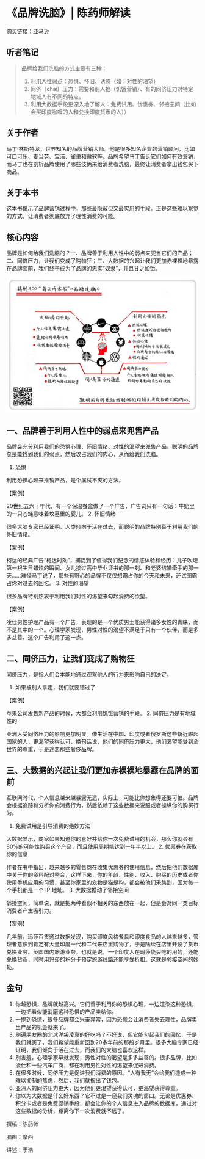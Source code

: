 《品牌洗脑》| 陈药师解读
=================================

购买链接：[亚马逊](https://www.amazon.cn/图书/dp/B01HI1US3M/ref=sr_1_1?ie=UTF8&qid=1506607049&sr=8-1&keywords=品牌洗脑)

听者笔记
------------------------------

> 品牌给我们洗脑的方式主要有三种：
>
> 1. 利用人性弱点：恐惧、怀旧、诱惑（如：对性的渴望）
> 2. 同侪（chai）压力：需要和别人抢（饥饿营销）、有的同侪压力对特定地域人有不同的特点。
> 3. 利用大数据手段更深入地了解人：免费试用、优惠券、邻接空间（比如会买印度咖喱的人和兑换印度货币的人））

关于作者
---------------------------------

马丁·林斯特龙，世界知名的品牌营销大师。他是很多知名企业的营销顾问，比如可口可乐、麦当劳、宝洁、雀巢和微软等。品牌希望马丁告诉它们如何有效营销，而马丁也在剖析品牌使用了哪些伎俩来给消费者洗脑，最终让消费者拿出钱包买下商品。

关于本书
---------------------------------

这本书揭示了品牌营销过程中，那些最隐蔽但又最实用的手段。正是这些难以察觉的方式，让消费者彻底放弃了理性消费的可能。

核心内容
---------------------------------

品牌是如何给我们洗脑的？一、品牌善于利用人性中的弱点来兜售它们的产品；二、同侪压力，让我们变成了购物狂；三、大数据的兴起让我们更加赤裸裸地暴露在品牌面前，我们终于成为了品牌的忠实“奴隶”，并且甘之如饴。
 
![](brand-washed/001.JPG)

一、品牌善于利用人性中的弱点来兜售产品
---------------------------------

品牌会充分利用我们的恐惧心理、怀旧情绪、对性的渴望来兜售产品。聪明的品牌总是能找到我们的弱点，然后攻占我们的内心，从而给我们洗脑。

1. 恐惧

利用恐惧心理来推销产品，是个屡试不爽的方法。

【案例】

20世纪五六十年代，有一个保温餐盒做了一个广告，广告词只有一句话：牛奶里的一只苍蝇意味着坟墓里的婴儿。
2. 怀旧情绪

很多大脑专家已经证明，人类倾向于活在过去，而聪明的品牌特别善于利用我们的怀旧情绪。

【案例】

柯达的经典广告“柯达时刻”，捕捉到了值得我们纪念的情感体验和经历：儿子吹熄第一根生日蜡烛的瞬间、女儿接过高中毕业证书的那一刻、和老婆结婚牵手的那一天……难怪马丁说了，那些有野心的品牌不仅仅想霸占你的今天和未来，还试图霸占你对过去的回忆。
3. 对性的渴望

很多品牌特别热衷于利用我们对性的渴望来勾起消费的欲望。

【案例】

凌仕男性护理产品有一个广告，表现的是一个优质男士能获得诸多女性的青睐，而不是其中的一个。心理学家发现，男性对性的渴望不满足于只有一个伙伴，而是多多益善。这个广告利用了这一点。

二、同侪压力，让我们变成了购物狂
---------------------------------

同侪压力，是指人们会本能地通过观察他人的行为来影响自己的决定。

1. 如果被别人拿走，我们就要错过了

【案例】

苹果公司发售新产品的时候，大都会利用饥饿营销的手段。
2. 同侪压力是有地域性的

亚洲人受同侪压力的影响更加明显。像生活在中国、印度或者俄罗斯这些新近崛起国家的人，更渴望获得认可，换句话说，他们的同侪压力更大，他们渴望能受到全世界的尊重，于是迷恋那些奢侈品牌。

三、大数据的兴起让我们更加赤裸裸地暴露在品牌的面前
---------------------------------

互联网时代，个人信息越来越暴露无遗，实际上，可能比你想象得还要可怕。品牌会根据追踪和分析你的消费行为，然后依赖于这些数据来说服或者操纵你的购买行为。

1. 免费试用是引导消费的绝妙方法

大数据显示，商家如果知道你的喜好并给你一次免费试用的机会，那么你就会有80%的可能性购买这个产品，而且使用周期能达到一年半以上。
2. 优惠券在获取你的信息

作者在书中指出，越来越多的零售商在收集优惠券的使用信息，然后把他们数据库中关于你的资料配对整合，这样下来，你的年龄、性别、收入、购买的历史或者你使用手机应用的习惯，甚至你家里的宠物是猫是狗，都会被他们采集到，因为每一个手机都是一个 IP 地址。
3. 大数据推动了邻接空间

邻接空间，简单说，就是把两种看似不相关的东西放在一起，但是会对同一类目标消费者产生吸引力。

【案例】

几年前，玛莎百货通过数据发现，购买印度风格餐具和印度食品的人越来越多，管理者意识到肯定有大量印度一代和二代来店里购物了，于是陆续在店里开设了货币兑换业务、英国国内旅游业务。也就是说，一个印度人在玛莎能买吃的用的，还能兑换货币，同时用玛莎的积分卡预定旅游线路还能享受折扣。这就是邻接空间的妙处。

金句
---------------------------------

1. 你越恐惧，品牌就越高兴。它们善于利用你的恐惧心理，一边渲染这种恐惧，一边把看似能消磨这种恐惧的产品卖给你。
2. 一提到恐慌，很多品牌都会兴奋异常，因为恐慌会让消费者失去理性，品牌卖出产品的机会就来了。
3. 刷遍朋友圈的北冰洋袋凌真的好吃吗？不好说，但它能勾起我们的回忆，于是我们就买了，我们希望能重新回到20多年前的那段岁月里。很多大脑专家已经证明，我们倾向于活在过去，而我们的大脑也喜欢这样。
4. 别害羞，心理学家早就发现，男性对性的渴望是多多益善的。很多品牌，比如凌仕和一些汽车厂商，都在利用男性对性的渴望来促进消费。
5. 在很多时候，同侪压力是促进我们消费的原因。“人有我无”会给我们造成一种难以抑制的焦虑，然后，我们就掏出了钱包。
6. 亚洲人的同侪压力更大，因为他们更渴望获得认可，更渴望获得尊重。
7. 你以为大数据是什么好东西？它不过是一窥我们灵魂的窗口。无论是优惠券、积分卡或者是免费促销手段，都会让你的个人信息进入品牌的数据库，通过对这些数据的分析，距离你下一次消费就不远了。

撰稿：陈药师

脑图：摩西

讲述：于浩